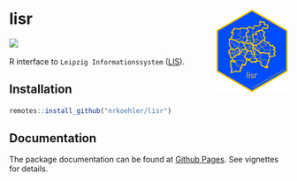 
<!-- README.md is generated from README.Rmd. Please edit that file -->

# lisr <img src='man/figures/logo.png' align="right" height="150" />

<!-- badges: start -->

[![](https://img.shields.io/badge/devel%20version-0.1.5-blue.svg)](https://github.com/nrkoehler/lisr)
<!-- badges: end -->

R interface to `Leipzig Informationssystem`
([LIS](https://statistik.leipzig.de/statserv/servod.aspx)).

## Installation

``` r
remotes::install_github("nrkoehler/lisr")
```

## Documentation

The package documentation can be found at [Github
Pages](https://nrkoehler.github.io/lisr/). See vignettes for details.
